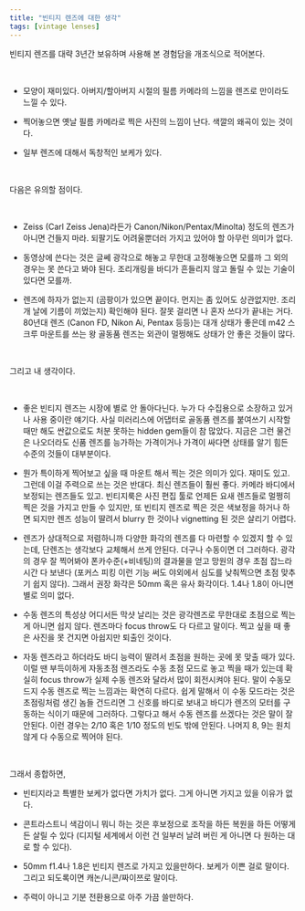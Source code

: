 ```yaml
---
title: "빈티지 렌즈에 대한 생각"
tags: [vintage lenses]
---
```


빈티지 렌즈를 대략 3년간 보유하며 사용해 본 경험담을 개조식으로 적어본다. 

​

- 모양이 재미있다. 아버지/할아버지 시절의 필름 카메라의 느낌을 렌즈로 만이라도 느낄 수 있다.

- 찍어놓으면 옛날 필름 카메라로 찍은 사진의 느낌이 난다. 색깔의 왜곡이 있는 것이다.

- 일부 렌즈에 대해서 독창적인 보케가 있다. 

​

다음은 유의할 점이다.

​

- Zeiss (Carl Zeiss Jena)라든가 Canon/Nikon/Pentax/Minolta) 정도의 렌즈가 아니면 건들지 마라. 되팔기도 어려울뿐더러 가지고 있어야 할 아무런 의미가 없다.

- 동영상에 쓴다는 것은 글쎄 광각으로 해놓고 무한대 고정해놓으면 모를까 그 외의 경우는 못 쓴다고 봐야 된다. 조리개링을 바디가 흔들리지 않고 돌릴 수 있는 기술이 있다면 모를까.

- 렌즈에 하자가 없는지 (곰팡이가 있으면 끝이다. 먼지는 좀 있어도 상관없지만. 조리개 날에 기름이 끼었는지) 확인해야 된다. 잘못 걸리면 나 혼자 쓰다가 끝내는 거다. 80년대 렌즈 (Canon FD, Nikon Ai, Pentax 등등)는 대개 상태가 좋은데 m42 스크루 마운트를 쓰는 왕 골동품 렌즈는 외관이 멀쩡해도 상태가 안 좋은 것들이 많다. 

​

그리고 내 생각이다.

​

- 좋은 빈티지 렌즈는 시장에 별로 안 돌아다닌다. 누가 다 수집용으로 소장하고 있거나 사용 중이란 얘기다. 사실 미러리스에 어댑터로 골동품 렌즈를 붙여쓰기 시작할 때만 해도 싼값으로도 처분 못하는 hidden gem들이 참 많았다. 지금은 그런 물건은 나오더라도 신품 렌즈를 능가하는 가격이거나 가격이 싸다면 상태를 알기 힘든 수준의 것들이 대부분이다. 

- 뭔가 특이하게 찍어보고 싶을 때 마운트 해서 찍는 것은 의미가 있다. 재미도 있고. 그런데 이걸 주력으로 쓰는 것은 반대다. 최신 렌즈들이 훨씬 좋다. 카메라 바디에서 보정되는 렌즈들도 있고. 빈티지룩은 사진 편집 툴로 언제든 요새 렌즈들로 멀쩡히 찍은 것을 가지고 만들 수 있지만, 또 빈티지 렌즈로 찍은 것은 색보정을 하거나 하면 되지만 렌즈 성능이 딸려서 blurry 한 것이나 vignetting 된 것은 살리기 어렵다. 

- 렌즈가 상대적으로 저렴하니까 다양한 화각의 렌즈를 다 마련할 수 있겠지 할 수 있는데, 단렌즈는 생각보다 교체해서 쓰게 안된다. 더구나 수동이면 더 그러하다. 광각의 경우 잘 찍어봐야 폰카수준(+비네팅)의 결과물을 얻고 망원의 경우 초점 잡느라 시간 다 보낸다 (포커스 피킹 이런 기능 써도 야외에서 심도를 낮춰찍으면 초점 맞추기 쉽지 않다). 그래서 권장 화각은 50mm 혹은 유사 화각이다. 1.4나 1.8이 아니면 별로 의미 없다. 

- 수동 렌즈의 특성상 어디서든 막샷 날리는 것은 광각렌즈로 무한대로 초점으로 찍는 게 아니면 쉽지 않다. 렌즈마다 focus throw도 다 다르고 말이다. 찍고 싶을 때 좋은 사진을 못 건지면 아쉽지만 퇴출인 것이다.

- 자동 렌즈라고 하더라도 바디 능력이 딸려서 초점을 원하는 곳에 못 맞출 때가 있다. 이럴 땐 부득이하게 자동초점 렌즈라도 수동 초점 모드로 놓고 찍을 때가 있는데 확실히 focus throw가 실제 수동 렌즈와 달라서 많이 회전시켜야 된다. 말이 수동모드지 수동 렌즈로 찍는 느낌과는 확연히 다르다. 쉽게 말해서 이 수동 모드라는 것은 초점링처럼 생긴 놈들 건드리면 그 신호를 바디로 보내고 바디가 렌즈의 모터를 구동하는 식이기 때문에 그러하다. 그렇다고 해서 수동 렌즈를 쓰겠다는 것은 말이 잘 안된다. 이런 경우는 2/10 혹은 1/10 정도의 빈도 밖에 안된다. 나머지 8, 9는 원치 않게 다 수동으로 찍어야 된다.

​

그래서 종합하면,

- 빈티지라고 특별한 보케가 없다면 가치가 없다. 그게 아니면 가지고 있을 이유가 없다. 

- 콘트라스트니 색감이니 뭐니 하는 것은 후보정으로 조작을 하든 복원을 하든 어떻게든 살릴 수 있다 (디지털 세계에서 이런 건 일부러 날려 버린 게 아니면 다 원하는 대로 할 수 있다).

- 50mm f1.4나 1.8은 빈티지 렌즈로 가지고 있을만하다. 보케가 이쁜 걸로 말이다. 그리고 되도록이면 캐논/니콘/짜이쯔로 말이다.

- 주력이 아니고 기분 전환용으로 아주 가끔 쓸만하다.